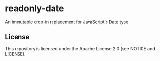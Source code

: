 # readonly-date
An immutable drop-in replacement for JavaScript's Date type

## License
This repository is licensed under the Apache License 2.0 (see NOTICE and LICENSE).
